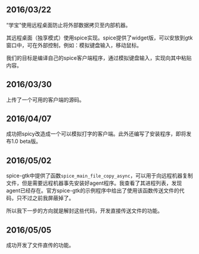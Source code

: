 ## 2016/03/22

“学宝”使用远程桌面防止将外部数据拷贝至内部机器。

其远程桌面（独享模式）使用spice实现。spice提供了widget版，可以安放到gtk窗口中，可在外部控制，例如：模拟键盘输入，移动鼠标。

我们的目标是编译自己的spice客户端程序，通过模拟键盘输入，实现向其中粘贴内容。

## 2016/03/30

上传了一个可用的客户端的源码。

## 2016/04/07

成功把spicy改造成一个可以模拟打字的客户端。此外还编写了安装程序，即将发布1.0 beta版。

## 2016/05/02

spice-gtk中提供了函数<code>spice_main_file_copy_async</code>，可以用于向远程机器复制文件，但是需要远程机器事先安装好agent程序。我查看了其进程列表，发现agent已经存在。官方spice-gtk的示例程序中给出了使用该函数传送文件的代码，只不过之前我屏蔽掉了。

所以我下一步的方向就是解封这些代码，开发直接传送文件的功能。

## 2016/05/05

成功开发了文件直传的功能。
